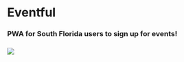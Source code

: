 # Eventful

### PWA for South Florida users to sign up for events!

### 

<div>
    <a href="https://www.loom.com/share/e7fe4f221c5a4be09510dc96e876a1e5">
      <img style="max-width:300px;" src="https://cdn.loom.com/sessions/thumbnails/e7fe4f221c5a4be09510dc96e876a1e5-a8d54519f457bc9a-full-play.gif">
    </a>
  </div>
